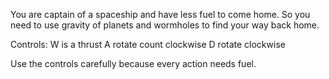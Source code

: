 You are captain of a spaceship and have less fuel to come home. So you need to use gravity of planets and wormholes to find your way back home.

Controls:
W is a thrust
A rotate count clockwise
D rotate clockwise

Use the controls carefully because every action needs fuel.